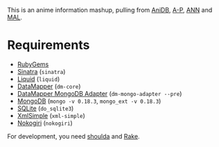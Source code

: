 This is an anime information mashup, pulling from [AniDB], [A-P], [ANN] and
[MAL].

[AniDB]: http://anidb.net
[A-P]: http://anime-planet.com
[ANN]: http://animenewsnetwork.com
[MAL]: http://myanimelist.net

# Requirements #

* [RubyGems]
* [Sinatra] (`sinatra`)
* [Liquid] (`liquid`)
* [DataMapper] (`dm-core`)
* [DataMapper MongoDB Adapter] (`dm-mongo-adapter --pre`)
* [MongoDB] (`mongo -v 0.18.3`, `mongo_ext -v 0.18.3`)
* [SQLite] (`do_sqlite3`)
* [XmlSimple] (`xml-simple`)
* [Nokogiri] (`nokogiri`)

For development, you need [shoulda] and [Rake].

[RubyGems]: http://rubyforge.org/projects/rubygems/
[Sinatra]: http://www.sinatrarb.com/
[Liquid]: http://www.liquidmarkup.org/
[DataMapper]: http://datamapper.org/
[DataMapper MongoDB Adapter]: http://github.com/solnic/dm-mongo-adapter
[MongoDB]: http://www.mongodb.org/
[SQLite]: http://www.sqlite.org/
[XmlSimple]: http://xml-simple.rubyforge.org/
[shoulda]: http://github.com/thoughtbot/shoulda
[Nokogiri]: http://nokogiri.org/
[Rake]: http://rake.rubyforge.org/
